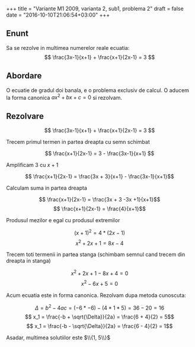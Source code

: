+++
title = "Variante M1 2009, varianta 2, sub1, problema 2"
draft = false
date = "2016-10-10T21:06:54+03:00"
+++

## Enunt

Sa se rezolve in multimea numerelor reale ecuatia: $$ \frac{3x-1}{x+1} + \frac{x+1}{2x-1} = 3 $$

## Abordare

O ecuatie de gradul doi banala, e o problema exclusiv de calcul. O aducem la forma canonica $ax^2 + bx + c = 0$ si rezolvam. 

## Rezolvare

$$ \frac{3x-1}{x+1} + \frac{x+1}{2x-1} = 3 $$

Trecem primul termen in partea dreapta cu semn schimbat

$$ \frac{x+1}{2x-1} = 3 - \frac{3x-1}{x+1} $$

Amplificam $3$ cu $x+1$

$$ \frac{x+1}{2x-1} = \frac{3x + 3}{x+1} - \frac{3x-1}{x+1}$$

Calculam suma in partea dreapta

$$ \frac{x+1}{2x-1} = \frac{3x + 3 -3x +1}{x+1}$$
$$ \frac{x+1}{2x-1} = \frac{4}{x+1}$$

Produsul mezilor e egal cu produsul extremilor

$$(x+1)^{2} = 4 * (2x - 1)$$
$$x^2 + 2x + 1 = 8x - 4$$

Trecem toti termenii in partea stanga (schimbam semnul cand trecem din dreapta in stanga)

$$x^2 + 2x + 1 - 8x + 4 = 0$$
$$x^2 - 6x + 5 = 0$$

Acum ecuatia este in forma canonica. Rezolvam dupa metoda cunoscuta:

$$\Delta = b^2 - 4ac = (-6 * -6) - (4 * 1 * 5) = 36 - 20 = 16 $$
$$ x_1 = \frac{-b + \sqrt{\Delta}}{2a} =  \frac{6 + 4}{2} = 5$$
$$ x_1 = \frac{-b - \sqrt{\Delta}}{2a} =  \frac{6 - 4}{2} = 1$$ 

Asadar, multimea solutiilor este $\\{1, 5\\}$
